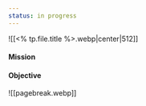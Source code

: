 ```yaml
---
status: in progress
---
```

![[<% tp.file.title %>.webp|center|512]]
#### Mission

#### Objective

![[pagebreak.webp]]